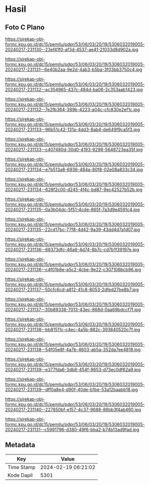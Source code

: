 # Hasil

## Foto C Plano

https://sirekap-obj-formc.kpu.go.id/dc15/pemilu/pdpr/53/06/03/20/19/5306032019005-20240217-231130--23ef41f0-af3d-4537-ae41-21033d8d902a.jpg

https://sirekap-obj-formc.kpu.go.id/dc15/pemilu/pdpr/53/06/03/20/19/5306032019005-20240217-231131--6e40b2aa-9e2d-4ab3-b5ba-3f03bb3750c4.jpg

https://sirekap-obj-formc.kpu.go.id/dc15/pemilu/pdpr/53/06/03/20/19/5306032019005-20240217-231132--ac354965-437c-484d-ba06-2c353aab1423.jpg

https://sirekap-obj-formc.kpu.go.id/dc15/pemilu/pdpr/53/06/03/20/19/5306032019005-20240217-231132--7e2fb364-389b-4223-a04c-cfc830e2ef1c.jpg

https://sirekap-obj-formc.kpu.go.id/dc15/pemilu/pdpr/53/06/03/20/19/5306032019005-20240217-231133--96b51c42-131a-4dd3-8ab4-de649f9ca5f3.jpg

https://sirekap-obj-formc.kpu.go.id/dc15/pemilu/pdpr/53/06/03/20/19/5306032019005-20240217-231133--c407480d-30d0-4193-9298-5648723ea35f.jpg

https://sirekap-obj-formc.kpu.go.id/dc15/pemilu/pdpr/53/06/03/20/19/5306032019005-20240217-231134--e7b513a8-6936-484a-80f8-02e08a833c34.jpg

https://sirekap-obj-formc.kpu.go.id/dc15/pemilu/pdpr/53/06/03/20/19/5306032019005-20240217-231134--628f2c00-d245-4f4c-bd87-9ec42527b52b.jpg

https://sirekap-obj-formc.kpu.go.id/dc15/pemilu/pdpr/53/06/03/20/19/5306032019005-20240217-231135--0a3b04dc-5f51-4cde-865f-7a3d9e4591c4.jpg

https://sirekap-obj-formc.kpu.go.id/dc15/pemilu/pdpr/53/06/03/20/19/5306032019005-20240217-231135--22cd17bc-77f8-4d42-9a39-43dd4d7a1d07.jpg

https://sirekap-obj-formc.kpu.go.id/dc15/pemilu/pdpr/53/06/03/20/19/5306032019005-20240217-231136--68373dfc-46a6-4d74-8b7c-cd7b1f39197e.jpg

https://sirekap-obj-formc.kpu.go.id/dc15/pemilu/pdpr/53/06/03/20/19/5306032019005-20240217-231136--c4f01b8e-a5c2-4cbe-9e22-c307106bcb96.jpg

https://sirekap-obj-formc.kpu.go.id/dc15/pemilu/pdpr/53/06/03/20/19/5306032019005-20240217-231137--50cfc6cd-a812-41c8-8053-2dfed27be8b7.jpg

https://sirekap-obj-formc.kpu.go.id/dc15/pemilu/pdpr/53/06/03/20/19/5306032019005-20240217-231137--30b89338-7013-43ec-868d-0aa69bdccf7f.jpg

https://sirekap-obj-formc.kpu.go.id/dc15/pemilu/pdpr/53/06/03/20/19/5306032019005-20240217-231138--bb81511c-c4ec-4a5b-882c-393840520c7f.jpg

https://sirekap-obj-formc.kpu.go.id/dc15/pemilu/pdpr/53/06/03/20/19/5306032019005-20240217-231138--54f05e8f-4a7b-4603-ab5a-352da7ee4818.jpg

https://sirekap-obj-formc.kpu.go.id/dc15/pemilu/pdpr/53/06/03/20/19/5306032019005-20240217-231139--e377fda6-3db8-454f-9653-d73ec0df62a9.jpg

https://sirekap-obj-formc.kpu.go.id/dc15/pemilu/pdpr/53/06/03/20/19/5306032019005-20240217-231139--dff0a8e4-d90f-40de-b1be-53a12baabb18.jpg

https://sirekap-obj-formc.kpu.go.id/dc15/pemilu/pdpr/53/06/03/20/19/5306032019005-20240217-231140--227850bf-e157-4c37-9688-86bb3f4ab460.jpg

https://sirekap-obj-formc.kpu.go.id/dc15/pemilu/pdpr/53/06/03/20/19/5306032019005-20240217-231131--c5991796-d380-49f6-bba2-b74b13ad9fad.jpg


## Metadata

| Key        | Value               |
| ---------- | ------------------- |
| Time Stamp | 2024-02-19 06:21:02 |
| Kode Dapil | 5301                |



